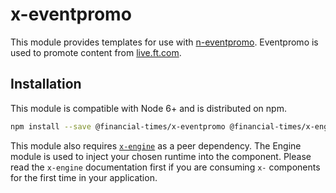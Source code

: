 # x-eventpromo

This module provides templates for use with [n-eventpromo](https://github.com/Financial-Times/n-eventpromo). 
Eventpromo is used to promote content from [live.ft.com](http://live.ft.com).

## Installation

This module is compatible with Node 6+ and is distributed on npm.

```bash
npm install --save @financial-times/x-eventpromo @financial-times/x-engine
```

This module also requires [`x-engine`][engine] as a peer dependency. The Engine module is used to inject your chosen runtime into the component. Please read the `x-engine` documentation first if you are consuming `x-` components for the first time in your application.

[engine]: https://github.com/Financial-Times/x-dash/tree/master/packages/x-engine

